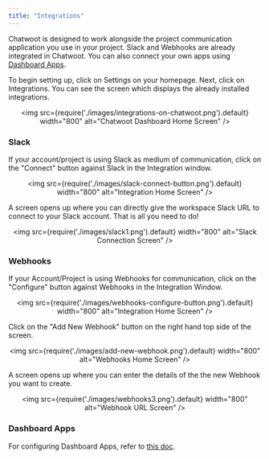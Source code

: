 ```yaml
---
title: "Integrations"
---
```


Chatwoot is designed to work alongside the project communication application you use in your project. Slack and Webhooks are already integrated in Chatwoot. You can also connect your own apps using [Dashboard Apps](https://www.chatwoot.com/blog/dashboard-apps).

To begin setting up, click on Settings on your homepage. Next, click on Integrations. You can see the screen which displays the already installed integrations.

<div align="center">

<img src={require('./images/integrations-on-chatwoot.png').default} width="800" alt="Chatwoot Dashboard Home Screen" />

</div>


### Slack

If your account/project is using Slack as medium of communication, click on the "Connect" button against Slack in the Integration window.

<div align="center">

<img src={require('./images/slack-connect-button.png').default} width="800" alt="Integration Home Screen" />

</div>

A screen opens up where you can directly give the workspace Slack URL to connect to your Slack account. That is all you need to do!

<div align="center">

<img src={require('./images/slack1.png').default} width="800" alt="Slack Connection Screen" />

</div>



### Webhooks

If your Account/Project is using Webhooks for communication, click on the "Configure" button against Webhooks in the Integration Window.

<div align="center">

<img src={require('./images/webhooks-configure-button.png').default} width="800" alt="Integration Home Screen" />

</div>

Click on the "Add New Webhook" button on the right hand top side of the screen.

<div align="center">

<img src={require('./images/add-new-webhook.png').default} width="800" alt="Webhooks Home Screen" />

</div>

A screen opens up where you can enter the details of the the new Webhook you want to create.


<div align="center">

<img src={require('./images/webhooks3.png').default} width="800" alt="Webhook URL Screen" />

</div>

### Dashboard Apps

For configuring Dashboard Apps, refer to [this doc](/docs/product/others/dashboard-apps).
